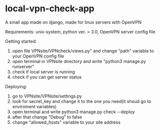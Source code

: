 # local-vpn-check-app
A small app made on django, made for linux servers with OpenVPN

Requirements: unix-system, python ver. > 3.0, OpenVPN server config file

Getting started:
1. open file VPNsite/VPNcheck/views.py" and change "path" variable to your OpenVPN config file
2. open terminal in VPNsite directory and write "python3 manage.py runserver"
3. check if local server is running
4. check if you can get server status

Deploying:
1. go to VPNsite/VPNsite/settings.py
2. look for secret_key and change it to the one you need(it shoud go to enviroment variables)
3. open terminal and write python3 manage.py check --deploy
4. after that change "Debug" to false
5. change "allowed_hosts" variable to your site address
